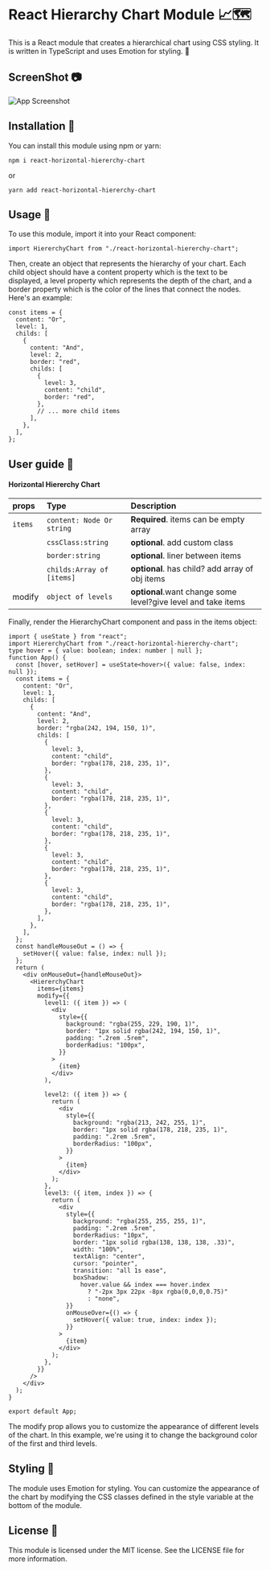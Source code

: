 # React Hierarchy Chart Module 📈🗺️

This is a React module that creates a hierarchical chart using CSS styling. It is written in TypeScript and uses Emotion for styling. 💅

## ScreenShot 📷
![App Screenshot](https://iili.io/JUVbKmP.jpg)


## Installation 🚀

You can install this module using npm or yarn:

```
npm i react-horizontal-hiererchy-chart
```

or

```
yarn add react-horizontal-hiererchy-chart
```

## Usage 🔧

To use this module, import it into your React component:

```
import HiererchyChart from "./react-horizontal-hiererchy-chart";
```

Then, create an object that represents the hierarchy of your chart. Each child object should have a content property which is the text to be displayed, a level property which represents the depth of the chart, and a border property which is the color of the lines that connect the nodes. Here's an example:

```
const items = {
  content: "Or",
  level: 1,
  childs: [
    {
      content: "And",
      level: 2,
      border: "red",
      childs: [
        {
          level: 3,
          content: "child",
          border: "red",
        },
        // ... more child items
      ],
    },
  ],
};
```

## User guide 📖

#### Horizontal Hiererchy Chart

| props   | Type                      | Description                                                   |
| :------ | :------------------------ | :------------------------------------------------------------ |
| `items` | `content: Node Or string` | **Required**. items can be empty array                        |
|         | `cssClass:string`         | **optional**. add custom class                                |
|         | `border:string`           | **optional**. liner between items                             |
|         | `childs:Array of [items]` | **optional**. has child? add array of obj items               |
| modify  | `object of levels`        | **optional**.want change some level?give level and take items |

Finally, render the HierarchyChart component and pass in the items object:

```
import { useState } from "react";
import HiererchyChart from "./react-horizontal-hiererchy-chart";
type hover = { value: boolean; index: number | null };
function App() {
  const [hover, setHover] = useState<hover>({ value: false, index: null });
  const items = {
    content: "Or",
    level: 1,
    childs: [
      {
        content: "And",
        level: 2,
        border: "rgba(242, 194, 150, 1)",
        childs: [
          {
            level: 3,
            content: "child",
            border: "rgba(178, 218, 235, 1)",
          },
          {
            level: 3,
            content: "child",
            border: "rgba(178, 218, 235, 1)",
          },
          {
            level: 3,
            content: "child",
            border: "rgba(178, 218, 235, 1)",
          },
          {
            level: 3,
            content: "child",
            border: "rgba(178, 218, 235, 1)",
          },
          {
            level: 3,
            content: "child",
            border: "rgba(178, 218, 235, 1)",
          },
        ],
      },
    ],
  };
  const handleMouseOut = () => {
    setHover({ value: false, index: null });
  };
  return (
    <div onMouseOut={handleMouseOut}>
      <HiererchyChart
        items={items}
        modify={{
          level1: ({ item }) => (
            <div
              style={{
                background: "rgba(255, 229, 190, 1)",
                border: "1px solid rgba(242, 194, 150, 1)",
                padding: ".2rem .5rem",
                borderRadius: "100px",
              }}
            >
              {item}
            </div>
          ),

          level2: ({ item }) => {
            return (
              <div
                style={{
                  background: "rgba(213, 242, 255, 1)",
                  border: "1px solid rgba(178, 218, 235, 1)",
                  padding: ".2rem .5rem",
                  borderRadius: "100px",
                }}
              >
                {item}
              </div>
            );
          },
          level3: ({ item, index }) => {
            return (
              <div
                style={{
                  background: "rgba(255, 255, 255, 1)",
                  padding: ".2rem .5rem",
                  borderRadius: "10px",
                  border: "1px solid rgba(138, 138, 138, .33)",
                  width: "100%",
                  textAlign: "center",
                  cursor: "pointer",
                  transition: "all 1s ease",
                  boxShadow:
                    hover.value && index === hover.index
                      ? "-2px 3px 22px -8px rgba(0,0,0,0.75)"
                      : "none",
                }}
                onMouseOver={() => {
                  setHover({ value: true, index: index });
                }}
              >
                {item}
              </div>
            );
          },
        }}
      />
    </div>
  );
}

export default App;
```

The modify prop allows you to customize the appearance of different levels of the chart. In this example, we're using it to change the background color of the first and third levels.

## Styling 🎨

The module uses Emotion for styling. You can customize the appearance of the chart by modifying the CSS classes defined in the style variable at the bottom of the module.

## License 📃

This module is licensed under the MIT license. See the LICENSE file for more information.
